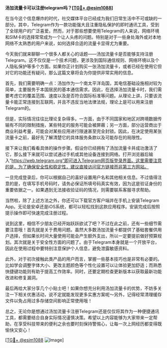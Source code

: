 **汤加流量卡可以注册telegram吗？[[TG💪+ @esim1088](https://t.me/s/esim1088)]**

在当今这个信息爆炸的时代，社交媒体平台已经成为我们日常生活中不可或缺的一部分。其中，Telegram作为一款功能强大且注重隐私保护的即时通讯工具，受到了全球用户的广泛喜爱。然而，对于那些想要使用Telegram的人来说，网络环境和SIM卡的选择常常成为一个让人头疼的问题。特别是对于一些身处海外或对本地网络不太熟悉的用户来说，如何选择合适的流量卡显得尤为重要。

今天我们就来聊聊一个很多人都关心的话题——汤加流量卡是否能够支持注册Telegram。这不仅仅是一个技术问题，更涉及到国际通信规则、网络环境以及个人隐私保护等多个方面。如果你正计划购买一张汤加流量卡，或者已经在使用它但对它的功能还有疑问，那么这篇文章将会为你提供非常实用的信息。

首先，我们需要明确一点：汤加作为一个南太平洋岛国，其电信基础设施相对较为简单，主要服务于本国居民的基本通信需求。因此，在选择汤加流量卡时，我们需要考虑它的覆盖范围、速度以及是否符合国际标准等问题。从理论上讲，只要该流量卡能正常连接到互联网，并且不违反当地法律法规，理论上是可以用来注册Telegram的。

但是，实际情况往往比理论复杂得多。一方面，由于不同国家和地区对跨境数据传输有不同的限制措施，某些特定的服务可能会被屏蔽；另一方面，部分运营商出于商业利益考量，可能会对某些应用进行限速甚至完全封锁。因此，在决定使用某张流量卡之前，最好先了解清楚它的具体服务条款以及可能存在的局限性。

接下来让我们看看具体的操作步骤。假设你已经拥有了汤加流量卡并成功激活了它，那么接下来就可以尝试通过手机或其他设备连接到网络。打开浏览器后输入“https://web.telegram.org”即可进入Telegram网页版登录界面。这里需要注意的是，为了确保安全性和稳定性，建议直接访问官方链接而非第三方网站。

一旦完成登录后，你可以根据自己的喜好设置用户名和其他相关信息。不过值得注意的是，在填写手机号码时，请务必保证所填号码真实有效，因为这是验证身份的重要依据之一。如果遇到无法接收验证码的情况，则需要联系客服寻求帮助。

当然啦，除了上述方法之外，你还可以下载官方客户端并在手机上安装Telegram App。无论是安卓还是iOS系统，都可以轻松找到这款应用程序。安装完成后按照提示操作即可快速完成注册过程。

说到这里，相信不少朋友已经开始跃跃欲试了吧？不过在此之前，还有一些细节需要注意哦！首先就是关于费用问题。虽然大多数汤加流量卡都提供了基础套餐供用户选择，但如果长时间大量使用可能会产生额外支出，所以一定要提前做好预算规划。其次就是关于安全性方面的问题了。由于Telegram本身就是一个开放平台，因此在使用过程中要特别注意保护个人信息，避免泄露敏感资料。

此外，对于初次接触此类产品的用户而言，掌握一些基本技巧也是非常有必要的。比如学会调整字体大小、更改主题颜色等个性化设置可以让体验更加舒适；而熟悉快捷键功能则有助于提高工作效率。同时，还要定期检查更新版本以获取最新功能改进和修复漏洞。

最后再给大家分享几个小贴士吧！如果你想充分利用汤加流量卡的优势，不妨多关注一下相关优惠活动，说不定就能发现更多实惠方案呢～另外，记得经常清理缓存文件以免占用过多存储空间影响正常使用哦！

总之，无论你是想通过汤加流量卡注册Telegram还是仅仅将其作为一种便捷通讯工具，都需要结合自身实际情况谨慎决策。希望以上内容能够为大家带来一定帮助，在享受科技带来的便利之余也要时刻保持警惕心，让每一次上网经历都变得既愉快又安心！

[[TG💪+ @esim1088](https://t.me/s/esim1088) ![Image](https://i.postimg.cc/4NQfJmqS/Snipaste-2025-05-13-00-14-12.png)]